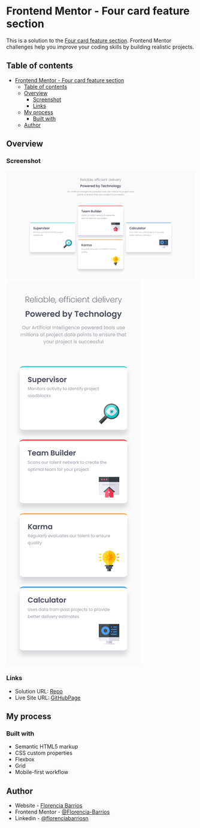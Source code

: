 # Frontend Mentor - Four card feature section

This is a solution to the [Four card feature section](https://www.frontendmentor.io/challenges/four-card-feature-section-weK1eFYK/hub). Frontend Mentor challenges help you improve your coding skills by building realistic projects. 

## Table of contents

- [Frontend Mentor - Four card feature section](#frontend-mentor---four-card-feature-section)
  - [Table of contents](#table-of-contents)
  - [Overview](#overview)
    - [Screenshot](#screenshot)
    - [Links](#links)
  - [My process](#my-process)
    - [Built with](#built-with)
  - [Author](#author)

## Overview

### Screenshot

![Preview desktop](./Screenshots/Screenshot%20desktop.png)
![Preview mobile](./Screenshots/Screenshot%20mobile.png)

### Links

- Solution URL: [Repo](https://github.com/Florencia-Barrios/Four-card-feature-section)
- Live Site URL: [GitHubPage](https://florencia-barrios.github.io/Four-card-feature-section/)

## My process

### Built with

- Semantic HTML5 markup
- CSS custom properties
- Flexbox
- Grid 
- Mobile-first workflow

## Author

- Website - [Florencia Barrios](https://github.com/Florencia-Barrios)
- Frontend Mentor - [@Florencia-Barrios](https://www.frontendmentor.io/profile/Florencia-Barrios)
- Linkedin - [@florenciabarriosn](https://www.linkedin.com/in/florenciabarriosn/)